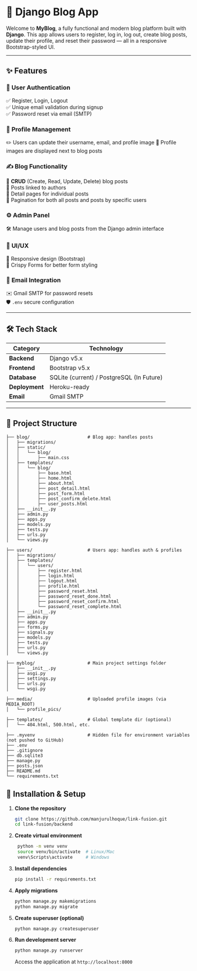 # 📝 Django Blog App  

Welcome to **MyBlog**, a fully functional and modern blog platform built with **Django**. This app allows users to register, log in, log out, create blog posts, update their profile, and reset their password — all in a responsive Bootstrap-styled UI.  

---

## ✨ Features  

### 🔐 **User Authentication**  
✅ Register, Login, Logout  
✅ Unique email validation during signup  
✅ Password reset via email (SMTP)  

### 👤 **Profile Management**  
✏️ Users can update their username, email, and profile image
👀 Profile images are displayed next to blog posts 

### ✍️ **Blog Functionality**  
📝 **CRUD** (Create, Read, Update, Delete) blog posts  
🔗 Posts linked to authors  
📄 Detail pages for individual posts   
📄 Pagination for both all posts and posts by specific users 

### ⚙️ **Admin Panel**  
🛠️ Manage users and blog posts from the Django admin interface 

### 🎨 **UI/UX**  
📱 Responsive design (Bootstrap)  
🎨 Crispy Forms for better form styling  

### 📧 **Email Integration**  
✉️ Gmail SMTP for password resets  
🛡️ `.env` secure configuration  

---

## 🛠️ Tech Stack  

| Category       | Technology       |
|---------------|-----------------|
| **Backend**   | Django v5.x       |
| **Frontend**  | Bootstrap v5.x     |
| **Database**  | SQLite (current) / PostgreSQL (In Future) |
| **Deployment**| Heroku-ready    |
| **Email**     | Gmail SMTP      |

---


## 📁 Project Structure

```
├── blog/                      # Blog app: handles posts
│   ├── migrations/
│   ├── static/
│   │   └── blog/
│   │       ├── main.css
│   ├── templates/
│   │   └── blog/
│   │       ├── base.html
│   │       ├── home.html
│   │       ├── about.html
│   │       ├── post_detail.html
│   │       ├── post_form.html
│   │       ├── post_confirm_delete.html
│   │       ├── user_posts.html
│   ├── __init__.py
│   ├── admin.py
│   ├── apps.py
│   ├── models.py
│   ├── tests.py
│   ├── urls.py
│   └── views.py

├── users/                     # Users app: handles auth & profiles
│   ├── migrations/
│   ├── templates/
│   │   └── users/
│   │       ├── register.html
│   │       ├── login.html
│   │       ├── logout.html
│   │       ├── profile.html
│   │       ├── password_reset.html
│   │       ├── password_reset_done.html
│   │       ├── password_reset_confirm.html
│   │       └── password_reset_complete.html
│   ├── __init__.py
│   ├── admin.py
│   ├── apps.py
│   ├── forms.py
│   ├── signals.py
│   ├── models.py
│   ├── tests.py
│   ├── urls.py
│   └── views.py

├── myblog/                    # Main project settings folder
│   ├── __init__.py
│   ├── asgi.py
│   ├── settings.py
│   ├── urls.py
│   └── wsgi.py

├── media/                     # Uploaded profile images (via MEDIA_ROOT)
│   └── profile_pics/

├── templates/                 # Global template dir (optional)
│   └── 404.html, 500.html, etc.

├── .myvenv                    # Hidden file for environment variables (not pushed to GitHub)
├── .env                   
├── .gitignore
├── db.sqlite3
├── manage.py
├── posts.json
├── README.md
└── requirements.txt

```


## 🚀 Installation & Setup  

1. **Clone the repository**
   ```bash
   git clone https://github.com/manjurulhoque/link-fusion.git
   cd link-fusion/backend
   ```

2. **Create virtual environment**
   ```bash
    python -m venv venv
    source venv/bin/activate  # Linux/Mac
    venv\Scripts\activate     # Windows
   ```

3. **Install dependencies**
   ```bash
   pip install -r requirements.txt
   ```

4. **Apply migrations**
   ```bash
   python manage.py makemigrations
   python manage.py migrate
   ```

5. **Create superuser (optional)**
   ```bash
   python manage.py createsuperuser
   ```
   

6. **Run development server**
   ```bash
   python manage.py runserver
   ```
   Access the application at `http://localhost:8000`